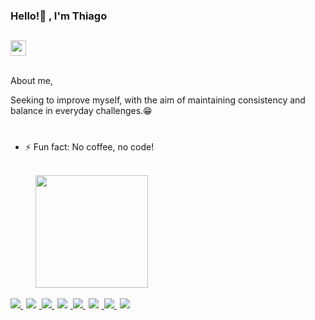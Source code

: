### Hello!👋 , I'm Thiago
##
<div class ="contact">
    <a href= "https://www.linkedin.com/in/thiago-alves06/">
    <img  height="25em" src="https://img.shields.io/badge/Thiago Alves-0077B5?style=badge&logo=linkedin&logoColor=white"/></a>
 </div>
 <br />
 
About me,

Seeking to improve myself, with the aim of maintaining consistency and balance in everyday challenges.😁
#

- ⚡ Fun fact: No coffee, no code!

<br />
<div class="stats">  
    <a href="https://beacon.ai/ThiagoAlvesDev">
    <!--<img height="180em" src="https://github-readme-stats.vercel.app/api?username=ThiagoAlvesDev&show_icons=false&theme=dark&include_all_commits=true&count_private=true"/>!-->
    <img height="180em" hspace="40" src="https://github-readme-stats.vercel.app/api/top-langs/?username=ThiagoAlvesDev&layout=compact&langs_count=16&theme=dark"/>       
</div>
<br />
<div class= "skills">
    <img src="https://img.shields.io/badge/HTML5-E34F26?style=badge&logo=html5&logoColor=white" />
    <img hspace= "5" src="https://img.shields.io/badge/JavaScript-F7DF1E?style=badge&logo=javascript&logoColor=black"/>
    <img  src="https://img.shields.io/badge/CSS3-1572B6?style=badge&logo=css3&logoColor=white"/>
    <img hspace="5" src="https://img.shields.io/badge/PHP-777BB4?style=badge&logo=php&logoColor=white"/>
    <img src="https://img.shields.io/badge/.NET-5C2D91?style=badge&logo=.net&logoColor=white"/>
    <img hspace="5" src= "https://img.shields.io/badge/C%23-239120?style=badge&logo=c-sharp&logoColor=white"/>
    <img src="https://img.shields.io/badge/Vue.js-35495E?style=badge&logo=vue.js&logoColor=4FC08D"/>
    <img hspace="5" src= "https://img.shields.io/badge/MongoDB-4EA94B?style=badge&logo=mongodb&logoColor=white"/>

</div>
 

